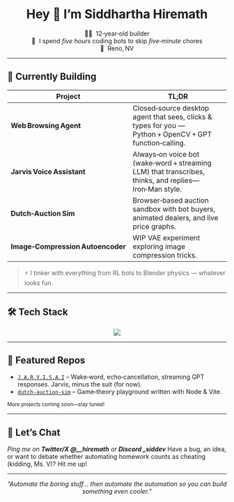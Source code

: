 <!-- PROFILE README for https://github.com/siddharthahiremath -->

<h1 align="center">Hey&nbsp;👋&nbsp;I’m&nbsp;Siddhartha&nbsp;Hiremath</h1>

<p align="center">
  🧑‍💻 &nbsp;12‑year‑old builder<br/>
  🤖 &nbsp;I spend <em>five hours</em> coding bots to skip <em>five‑minute</em> chores<br/>
  📍 &nbsp;Reno, NV
</p>

---

## 🚀 Currently Building

| Project                           | TL;DR                                                                                                   |
| --------------------------------- | ------------------------------------------------------------------------------------------------------- |
| **Web Browsing Agent**            | Closed‑source desktop agent that sees, clicks & types for you — Python + OpenCV + GPT function‑calling. |
| **Jarvis Voice Assistant**        | Always‑on voice bot (wake‑word + streaming LLM) that transcribes, thinks, and replies—Iron‑Man style.   |
| **Dutch‑Auction Sim**             | Browser‑based auction sandbox with bot buyers, animated dealers, and live price graphs.                 |
| **Image‑Compression Autoencoder** | WIP VAE experiment exploring image compression tricks.                                                  |

> ⚡ I tinker with everything from RL bots to Blender physics — whatever looks fun.

---

## 🛠 Tech Stack

<p align="center">
  <img src="https://skillicons.dev/icons?i=python,js,cpp,react,html,pytorch,opencv,blender,githubactions,bash"/>
</p>

---

## 🌟 Featured Repos

* [`J.A.R.V.I.S.A.I`](https://github.com/siddharthahiremath/J.A.R.V.I.S.AI) – Wake‑word, echo‑cancellation, streaming GPT responses. Jarvis, minus the suit (for now).
* [`dutch-auction-sim`](https://github.com/siddharthahiremath/dutch-auction-sim) – Game‑theory playground written with Node & Vite.

<sub>More projects coming soon—stay tuned!</sub>

---

## 💬 Let’s Chat

*Ping me on **Twitter/X @\_\_hiremath** or **Discord \_siddev***
Have a bug, an idea, or want to debate whether automating homework counts as cheating (kidding, Ms. V)? Hit me up!

---

<p align="center"><i>“Automate the boring stuff… then automate the automation so you can build something even cooler.”</i></p>
